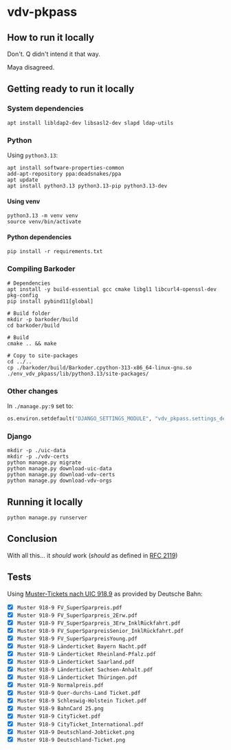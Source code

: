 # vdv-pkpass

## How to run it locally

Don't. Q didn't intend it that way.

Maya disagreed.

## Getting ready to run it locally

### System dependencies

```shell
apt install libldap2-dev libsasl2-dev slapd ldap-utils
```

### Python

Using `python3.13`:

```shell
apt install software-properties-common
add-apt-repository ppa:deadsnakes/ppa
apt update
apt install python3.13 python3.13-pip python3.13-dev
```

#### Using venv

```shell
python3.13 -m venv venv
source venv/bin/activate
```

#### Python dependencies

```shell
pip install -r requirements.txt
```

### Compiling Barkoder

```shell
# Dependencies
apt install -y build-essential gcc cmake libgl1 libcurl4-openssl-dev pkg-config
pip install pybind11[global]

# Build folder
mkdir -p barkoder/build
cd barkoder/build

# Build
cmake .. && make

# Copy to site-packages
cd ../..
cp ./barkoder/build/Barkoder.cpython-313-x86_64-linux-gnu.so ./env_vdv_pkpass/lib/python3.13/site-packages/
```

### Other changes

In `./manage.py:9` set to:

```py
os.environ.setdefault("DJANGO_SETTINGS_MODULE", "vdv_pkpass.settings_dev")
```

### Django

```shell
mkdir -p ./uic-data
mkdir -p ./vdv-certs
python manage.py migrate
python manage.py download-uic-data
python manage.py download-vdv-certs
python manage.py download-vdv-orgs
```

## Running it locally

```shell
python manage.py runserver
```

## Conclusion

With all this... it *should* work (*should* as defined in [RFC 2119](https://datatracker.ietf.org/doc/html/rfc2119))

## Tests

Using [Muster-Tickets nach UIC 918.9](https://assets.static-bahn.de/dam/jcr:95540b93-5c38-4554-8f00-676214f4ba76/Muster%20918-9.zip) as provided by Deutsche Bahn:

- [x] `Muster 918-9 FV_SuperSparpreis.pdf`
- [x] `Muster 918-9 FV_SuperSparpreis_2Erw.pdf`
- [x] `Muster 918-9 FV_SuperSparpreis_3Erw_InklRückfahrt.pdf`
- [x] `Muster 918-9 FV_SuperSparpreisSenior_InklRückfahrt.pdf`
- [x] `Muster 918-9 FV_SuperSparpreisYoung.pdf`
- [x] `Muster 918-9 Länderticket Bayern Nacht.pdf`
- [x] `Muster 918-9 Länderticket Rheinland-Pfalz.pdf`
- [x] `Muster 918-9 Länderticket Saarland.pdf`
- [x] `Muster 918-9 Länderticket Sachsen-Anhalt.pdf`
- [x] `Muster 918-9 Länderticket Thüringen.pdf`
- [x] `Muster 918-9 Normalpreis.pdf`
- [x] `Muster 918-9 Quer-durchs-Land Ticket.pdf`
- [x] `Muster 918-9 Schleswig-Holstein Ticket.pdf`
- [x] `Muster 918-9 BahnCard 25.png`
- [x] `Muster 918-9 CityTicket.pdf`
- [x] `Muster 918-9 CityTicket_International.pdf`
- [x] `Muster 918-9 Deutschland-Jobticket.png`
- [x] `Muster 918-9 Deutschland-Ticket.png`
